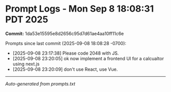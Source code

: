 # Prompt Logs - Mon Sep  8 18:08:31 PDT 2025
**Commit:** 1da53e15595e8d2656c95d7d61ae4aa10ff11c6e

Prompts since last commit (2025-09-08 18:08:28 -0700):

- [2025-09-08 23:17:38] Please code 2048 with JS.
- [2025-09-08 23:20:05] ok now implement a frontend UI for a calcualtor using next.js
- [2025-09-08 23:20:09] don't use React, use Vue.

---
*Auto-generated from prompts.txt*
